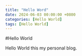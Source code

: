 ```yaml
---
title: "Hello Word"
date: 2024-06-03 00:00:00 +0800
categories: [Hello World]
tags: [Hello World]
---
```


#Hello World

Hello World this my personal blog.